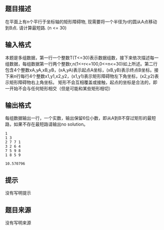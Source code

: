 


## 题目描述
在平面上有n个平行于坐标轴的矩形障碍物, 现需要将一个半径为r的圆从A点移动到B点. 请计算最短路. (n <= 30) 
## 输入格式
本题是多组数据，第一行一个整数T(T<=30)表示数据组数，接下来依次描述每一组数据，每组数据第一行两个整数r,n(1<=r<=100,0<=n<=30)如上所述。第二行包含4个整数xA,yA,xB,yB，(xA,yA)表示起点A坐标，(xB,yB)表示终点B坐标。接下来n行每行4个整数x1,y1,x2,y2，(x1,y1)表示矩形障碍物左下角坐标，(x2,y2)表示矩形障碍物右上角坐标。 矩形不会互相覆盖或接触，起点的坐标是合法的，即一开始不会与任何矩形相交（但是可能和某些矩形相切）
## 输出格式
每组数据输出一行，一个实数，输出保留6位小数，即从A到B不穿过矩形的最短路，如果不存在最短路请输出no solution。

```input1
1
1 3
2 7 7 1
3 2 6 4
7 5 9 8
1 8 5 9

```

```output1
10.570796
```

## 提示
没有写明提示
## 题目来源
没有写明来源


